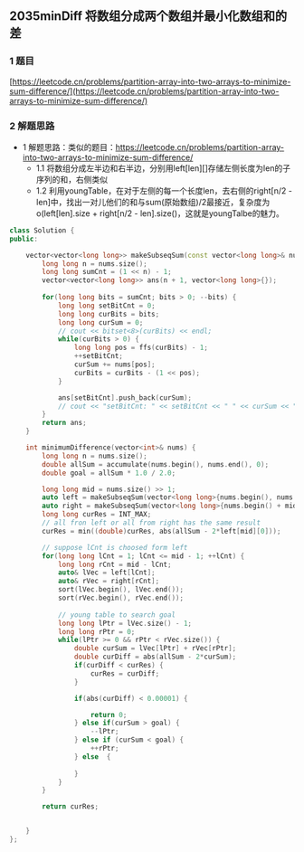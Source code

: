 ## 2035minDiff 将数组分成两个数组并最小化数组和的差

### 1 题目
[https://leetcode.cn/problems/partition-array-into-two-arrays-to-minimize-sum-difference/](https://leetcode.cn/problems/partition-array-into-two-arrays-to-minimize-sum-difference/)

### 2 解题思路
- 1 解题思路：类似的题目：https://leetcode.cn/problems/partition-array-into-two-arrays-to-minimize-sum-difference/
  - 1.1 将数组分成左半边和右半边，分别用left[len][]存储左侧长度为len的子序列的和，右侧类似
  - 1.2 利用youngTable，在对于左侧的每一个长度len，去右侧的right[n/2 - len]中，找出一对儿他们的和与sum(原始数组)/2最接近，复杂度为o(left[len].size + right[n/2 - len].size()，这就是youngTalbe的魅力。


```cpp
class Solution {
public:

    vector<vector<long long>> makeSubseqSum(const vector<long long>& nums) {
        long long n = nums.size();
        long long sumCnt = (1 << n) - 1;
        vector<vector<long long>> ans(n + 1, vector<long long>{});
        
        for(long long bits = sumCnt; bits > 0; --bits) {
            long long setBitCnt = 0;
            long long curBits = bits;
            long long curSum = 0;
            // cout << bitset<8>(curBits) << endl;
            while(curBits > 0) {
                long long pos = ffs(curBits) - 1;
                ++setBitCnt;
                curSum += nums[pos];
                curBits = curBits - (1 << pos);
            }

            ans[setBitCnt].push_back(curSum);
            // cout << "setBitCnt: " << setBitCnt << " " << curSum << "\n";
        }
        return ans;
    }

    int minimumDifference(vector<int>& nums) {
        long long n = nums.size();
        double allSum = accumulate(nums.begin(), nums.end(), 0);
        double goal = allSum * 1.0 / 2.0;

        long long mid = nums.size() >> 1;
        auto left = makeSubseqSum(vector<long long>{nums.begin(), nums.begin() + mid});
        auto right = makeSubseqSum(vector<long long>{nums.begin() + mid, nums.end()});
        long long curRes = INT_MAX;
        // all fron left or all from right has the same result
        curRes = min((double)curRes, abs(allSum - 2*left[mid][0]));

        // suppose lCnt is choosed form left
        for(long long lCnt = 1; lCnt <= mid - 1; ++lCnt) {
            long long rCnt = mid - lCnt;
            auto& lVec = left[lCnt];
            auto& rVec = right[rCnt];
            sort(lVec.begin(), lVec.end());
            sort(rVec.begin(), rVec.end());
            
            // young table to search goal
            long long lPtr = lVec.size() - 1;
            long long rPtr = 0;
            while(lPtr >= 0 && rPtr < rVec.size()) {
                double curSum = lVec[lPtr] + rVec[rPtr];
                double curDiff = abs(allSum - 2*curSum);
                if(curDiff < curRes) {
                    curRes = curDiff;
                }

                if(abs(curDiff) < 0.00001) { 

                    return 0;
                } else if(curSum > goal) {
                    --lPtr;
                } else if (curSum < goal) {
                    ++rPtr;
                } else  {
                    
                }
            } 
        }

        return curRes;


    }
};
```